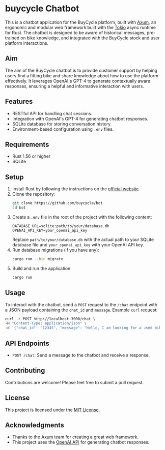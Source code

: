# buycycle Chatbot
This is a chatbot application for the BuyCycle platform, built with [Axum](https://github.com/tokio-rs/axum), an ergonomic and modular web framework built with the [Tokio](https://tokio.rs/) async runtime for Rust. The chatbot is designed to be aware of historical messages, pre-trained on bike knowledge, and integrated with the BuyCycle stock and user platform interactions.
## Aim
The aim of the BuyCycle chatbot is to provide customer support by helping users find a fitting bike and share knowledge about how to use the platform effectively. It leverages OpenAI's GPT-4 to generate contextually aware responses, ensuring a helpful and informative interaction with users.
## Features
- RESTful API for handling chat sessions.
- Integration with OpenAI's GPT-4 for generating chatbot responses.
- SQLite database for storing conversation history.
- Environment-based configuration using `.env` files.
## Requirements
- Rust 1.56 or higher
- SQLite
## Setup
1. Install Rust by following the instructions on the [official website](https://www.rust-lang.org/tools/install).
2. Clone the repository:
   ```sh
   git clone https://github.com/buycycle/bot
   cd bot
   ```
3. Create a `.env` file in the root of the project with the following content:
   ```env
   DATABASE_URL=sqlite:path/to/your/database.db
   OPENAI_API_KEY=your_openai_api_key
   ```
   Replace `path/to/your/database.db` with the actual path to your SQLite database file and `your_openai_api_key` with your OpenAI API key.
4. Run database migrations (if you have any):
   ```sh
   cargo run --bin migrate
   ```
5. Build and run the application:
   ```sh
   cargo run
   ```
## Usage
To interact with the chatbot, send a `POST` request to the `/chat` endpoint with a JSON payload containing the `chat_id` and `message`.
Example `curl` request:
```sh
curl -X POST http://localhost:3000/chat \
-H "Content-Type: application/json" \
-d '{"chat_id": "12345", "message": "Hello, I am looking for a used bike."}'
```
## API Endpoints
- `POST /chat`: Send a message to the chatbot and receive a response.
## Contributing
Contributions are welcome! Please feel free to submit a pull request.
## License
This project is licensed under the [MIT License](LICENSE).
## Acknowledgments
- Thanks to the [Axum](https://github.com/tokio-rs/axum) team for creating a great web framework.
- This project uses the [OpenAI API](https://beta.openai.com/) for generating chatbot responses.

